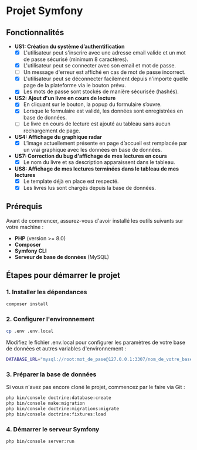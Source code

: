 # Projet Symfony

## Fonctionnalités

- **US1: Création du système d’authentification**
    - [x] L'utilisateur peut s'inscrire avec une adresse email valide et un mot de passe sécurisé (minimum 8 caractères).
    - [x] L'utilisateur peut se connecter avec son email et mot de passe.
    - [ ] Un message d'erreur est affiché en cas de mot de passe incorrect.
    - [x] L'utilisateur peut se déconnecter facilement depuis n'importe quelle page de la plateforme via le bouton prévu.
    - [x] Les mots de passe sont stockés de manière sécurisée (hashés).
- **US2: Ajout d'un livre en cours de lecture**
    - [x] En cliquant sur le bouton, la popup du formulaire s’ouvre.
    - [x] Lorsque le formulaire est validé, les données sont enregistrées en base de données.
    - [ ] Le livre en cours de lecture est ajouté au tableau sans aucun rechargement de page.
- **US4: Affichage du graphique radar**
    - [x] L’image actuellement présente en page d’accueil est remplacée par un vrai graphique avec les données en base de données.
- **US7: Correction du bug d'affichage de mes lectures en cours**
    - [x] Le nom du livre et sa description apparaissent dans le tableau.
- **US8: Affichage de mes lectures terminées dans le tableau de mes lectures**
    - [x] Le template déjà en place est respecté.
    - [x] Les livres lus sont chargés depuis la base de données.

## Prérequis

Avant de commencer, assurez-vous d'avoir installé les outils suivants sur votre machine :

- **PHP** (version >= 8.0)
- **Composer**
- **Symfony CLI**
- **Serveur de base de données** (MySQL)

## Étapes pour démarrer le projet

### 1. Installer les dépendances

```bash
composer install
```

### 2. Configurer l'environnement

```bash
cp .env .env.local
```

Modifiez le fichier .env.local pour configurer les paramètres de votre base de données et autres variables d'environnement :

```bash
DATABASE_URL="mysql://root:mot_de_pase@127.0.0.1:3307/nom_de_votre_base_de_donnees"
```

### 3. Préparer la base de données

Si vous n'avez pas encore cloné le projet, commencez par le faire via Git :

```bash
php bin/console doctrine:database:create
php bin/console make:migration
php bin/console doctrine:migrations:migrate
php bin/console doctrine:fixtures:load
```

### 4. Démarrer le serveur Symfony

```bash
php bin/console server:run
```

